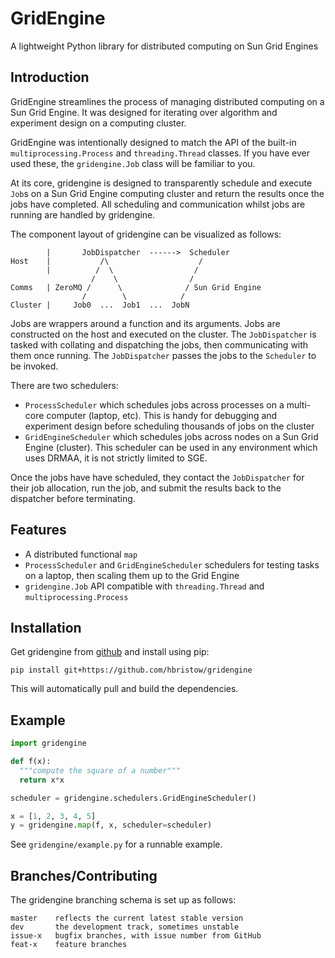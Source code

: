 GridEngine
==========
A lightweight Python library for distributed computing on Sun Grid Engines

Introduction
------------
GridEngine streamlines the process of managing distributed computing on a Sun Grid Engine. It was designed for iterating over algorithm and experiment design on a computing cluster.

GridEngine was intentionally designed to match the API of the built-in `multiprocessing.Process` and `threading.Thread` classes. If you have ever used these, the `gridengine.Job` class will be familiar to you.

At its core, gridengine is designed to transparently schedule and execute `Job`s on a Sun Grid Engine computing cluster and return the results once the jobs have completed. All scheduling and communication whilst jobs are running are handled by gridengine.

The component layout of gridengine can be visualized as follows:

            |       JobDispatcher  ------>  Scheduler
    Host    |           /\                    /
            |          /  \                  /
                      /    \                /
    Comms   | ZeroMQ /      \              / Sun Grid Engine
                    /        \            /
    Cluster |     Job0  ...  Job1  ...  JobN

Jobs are wrappers around a function and its arguments. Jobs are constructed on the host and executed on the cluster. The `JobDispatcher` is tasked with collating and dispatching the jobs, then communicating with them once running. The `JobDispatcher` passes the jobs to the `Scheduler` to be invoked.

There are two schedulers:

- `ProcessScheduler` which schedules jobs across processes on a multi-core computer (laptop, etc). This is handy for debugging and experiment design before scheduling thousands of jobs on the cluster
- `GridEngineScheduler` which schedules jobs across nodes on a Sun Grid Engine (cluster). This scheduler can be used in any environment which uses DRMAA, it is not strictly limited to SGE.

Once the jobs have have scheduled, they contact the `JobDispatcher` for their job allocation, run the job, and submit the results back to the dispatcher before terminating.

Features
--------
 - A distributed functional `map`
 - `ProcessScheduler` and `GridEngineScheduler` schedulers for testing tasks on a laptop, then scaling them up to the Grid Engine
 - `gridengine.Job` API compatible with `threading.Thread` and `multiprocessing.Process`

Installation
------------
Get gridengine from [github](https://github.com/hbristow/gridengine) and install using pip:

    pip install git+https://github.com/hbristow/gridengine

This will automatically pull and build the dependencies.

Example
-------

```python
import gridengine

def f(x):
  """compute the square of a number"""
  return x*x

scheduler = gridengine.schedulers.GridEngineScheduler()

x = [1, 2, 3, 4, 5]
y = gridengine.map(f, x, scheduler=scheduler)
```

See `gridengine/example.py` for a runnable example.

Branches/Contributing
---------------------
The gridengine branching schema is set up as follows:

    master    reflects the current latest stable version
    dev       the development track, sometimes unstable
    issue-x   bugfix branches, with issue number from GitHub
    feat-x    feature branches
